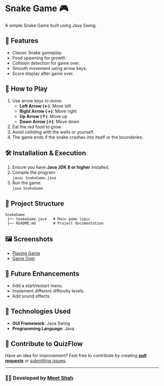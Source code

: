 # Snake Game 🎮  

A simple Snake Game built using Java Swing.  

## 🚀 Features  
- Classic Snake gameplay.  
- Food spawning for growth.  
- Collision detection for game over.  
- Smooth movement using arrow keys.  
- Score display after game over.  

## 🎯 How to Play  
1. Use arrow keys to move:  
   - **Left Arrow (←)**: Move left  
   - **Right Arrow (→)**: Move right  
   - **Up Arrow (↑)**: Move up  
   - **Down Arrow (↓)**: Move down  
2. Eat the red food to grow.  
3. Avoid colliding with the walls or yourself.  
4. The game ends if the snake crashes into itself or the boundaries.  

## 🛠️ Installation & Execution  
1. Ensure you have **Java JDK 8 or higher** installed.  
2. Compile the program:  
   ```javac SnakeGame.java```
3. Run the game:  
    ```java SnakeGame```

## 📁 Project Structure
```
SnakeGame
 ├── SnakeGame.java   # Main game logic
 ├── README.md        # Project documentation
```
## 🖼️ Screenshots
- [Playing Game](imgs/Playing_Game.png)
- [Game Over](imgs/Game_Over.png)

## 🔮 Future Enhancements
- Add a start/restart menu.
- Implement different difficulty levels.
- Add sound effects.
    
## 📌 Technologies Used

- **GUI Framework**: Java Swing
- **Programming Language**: Java

## 🤝 Contribute to QuizFlow  

Have an idea for improvement? Feel free to contribute by creating [**pull requests**](https://github.com/themeetshah/snake-game/pulls) or [submitting issues](https://github.com/themeetshah/snake-game/issues).  

---

### 👨‍💻 Developed by [**Meet Shah**](https://github.com/themeetshah)

